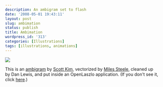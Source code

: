 ```yaml
---
description: An ambigram set to flash
date: '2008-05-01 19:43:11'
layout: post
slug: ambimation
status: publish
title: Ambimation
wordpress_id: '313'
categories: [Illustrations]
tags: [illustrations, animations]
---
```


![](/images/oflip.png)

This is an [ambigram](http://en.wikipedia.org/wiki/Ambigram) by [Scott Kim](http://scottkim.com), vectorized by [Miles Steele](http://milessteele.com/), cleaned up by Dan Lewis, and put inside an OpenLaszlo application.  (If you don't see it, click [here](/images/oflip.html).)

